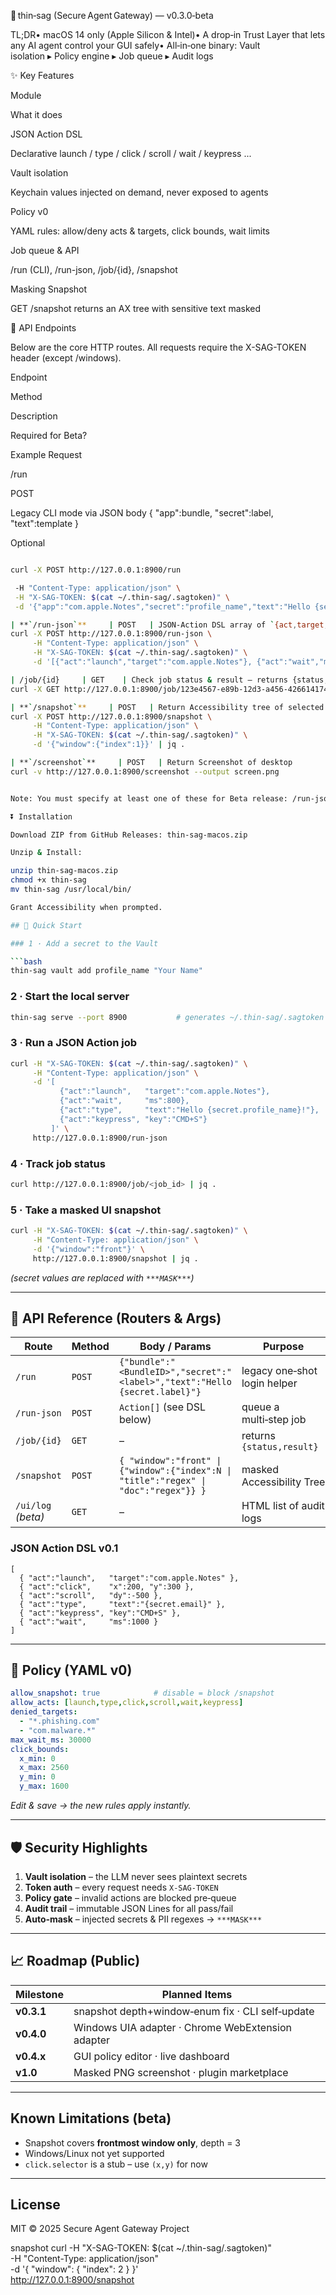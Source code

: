🚪 thin‑sag (Secure Agent Gateway) — v0.3.0‑beta

TL;DR• macOS 14 only (Apple Silicon & Intel)• A drop‑in Trust Layer that lets any AI agent control your GUI safely• All‑in‑one binary: Vault isolation ▸ Policy engine ▸ Job queue ▸ Audit logs

✨ Key Features

Module

What it does

JSON Action DSL

Declarative launch / type / click / scroll / wait / keypress ...

Vault isolation

Keychain values injected on demand, never exposed to agents

Policy v0

YAML rules: allow/deny acts & targets, click bounds, wait limits

Job queue & API

/run (CLI), /run-json, /job/{id}, /snapshot

Masking Snapshot

GET /snapshot returns an AX tree with sensitive text masked

📡 API Endpoints

Below are the core HTTP routes. All requests require the X-SAG-TOKEN header (except /windows).

Endpoint

Method

Description

Required for Beta?

Example Request

/run

POST

Legacy CLI mode via JSON body { "app":bundle, "secret":label, "text":template }

Optional

```bash

curl -X POST http://127.0.0.1:8900/run 

 -H "Content-Type: application/json" \
 -H "X-SAG-TOKEN: $(cat ~/.thin-sag/.sagtoken)" \
 -d '{"app":"com.apple.Notes","secret":"profile_name","text":"Hello {secret}!"}'

| **`/run-json`**     | POST   | JSON‑Action DSL array of `{act,target,text,ms,key,...}`  | ✅                 | ```bash
curl -X POST http://127.0.0.1:8900/run-json \
     -H "Content-Type: application/json" \
     -H "X-SAG-TOKEN: $(cat ~/.thin-sag/.sagtoken)" \
     -d '[{"act":"launch","target":"com.apple.Notes"}, {"act":"wait","ms":800}, {"act":"type","text":"Hello {secret.profile_name}!"}]'

| /job/{id}     | GET    | Check job status & result – returns {status, result}    | ✅                 | ```bash
curl -X GET http://127.0.0.1:8900/job/123e4567-e89b-12d3-a456-426614174000 -H "X-SAG-TOKEN: $(cat ~/.thin-sag/.sagtoken)" | jq .

| **`/snapshot`**     | POST   | Return Accessibility tree of selected window              | ✅                 | ```bash
curl -X POST http://127.0.0.1:8900/snapshot \
     -H "Content-Type: application/json" \
     -H "X-SAG-TOKEN: $(cat ~/.thin-sag/.sagtoken)" \
     -d '{"window":{"index":1}}' | jq .

| **`/screenshot`**     | POST   | Return Screenshot of desktop             | ✅                 | ```bash
curl -v http://127.0.0.1:8900/screenshot --output screen.png


Note: You must specify at least one of these for Beta release: /run-json, /job/{id}, /snapshot. The /run CLI route remains for backward compatibility.

⏬ Installation

Download ZIP from GitHub Releases: thin-sag-macos.zip

Unzip & Install:

unzip thin-sag-macos.zip
chmod +x thin-sag
mv thin-sag /usr/local/bin/

Grant Accessibility when prompted.

## 🚀 Quick Start

### 1 · Add a secret to the Vault

```bash
thin-sag vault add profile_name "Your Name"
```

### 2 · Start the local server

```bash
thin-sag serve --port 8900           # generates ~/.thin-sag/.sagtoken
```

### 3 · Run a **JSON Action** job

```bash
curl -H "X-SAG-TOKEN: $(cat ~/.thin-sag/.sagtoken)" \
     -H "Content-Type: application/json" \
     -d '[
           {"act":"launch",   "target":"com.apple.Notes"},
           {"act":"wait",     "ms":800},
           {"act":"type",     "text":"Hello {secret.profile_name}!"},
           {"act":"keypress", "key":"CMD+S"}
         ]' \
     http://127.0.0.1:8900/run-json
```

### 4 · Track job status

```bash
curl http://127.0.0.1:8900/job/<job_id> | jq .
```

### 5 · Take a masked UI snapshot

```bash
curl -H "X-SAG-TOKEN: $(cat ~/.thin-sag/.sagtoken)" \
     -H "Content-Type: application/json" \
     -d '{"window":"front"}' \
     http://127.0.0.1:8900/snapshot | jq .
```

*(secret values are replaced with `***MASK***`)*

---

## 📡 API Reference (Routers & Args)

| Route              | Method | Body / Params                                                                        | Purpose                      |
| ------------------ | ------ | ------------------------------------------------------------------------------------ | ---------------------------- |
| `/run`             | `POST` | `{"bundle":"<BundleID>","secret":"<label>","text":"Hello {secret.label}"}`           | legacy one‑shot login helper |
| `/run-json`        | `POST` | `Action[]` (see DSL below)                                                           | queue a multi‑step job       |
| `/job/{id}`        | `GET`  | –                                                                                    | returns `{status,result}`    |
| `/snapshot`        | `POST` | `{ "window":"front" \| {"window":{"index":N \| "title":"regex" \| "doc":"regex"}} }` | masked Accessibility Tree    |
| `/ui/log` *(beta)* | `GET`  | –                                                                                    | HTML list of audit logs      |

### JSON Action DSL v0.1

```jsonc
[
  { "act":"launch",   "target":"com.apple.Notes" },
  { "act":"click",    "x":200, "y":300 },
  { "act":"scroll",   "dy":-500 },
  { "act":"type",     "text":"{secret.email}" },
  { "act":"keypress", "key":"CMD+S" },
  { "act":"wait",     "ms":1000 }
]
```

---

## 🔧 Policy (YAML v0)

```yaml
allow_snapshot: true            # disable = block /snapshot
allow_acts: [launch,type,click,scroll,wait,keypress]
denied_targets:
  - "*.phishing.com"
  - "com.malware.*"
max_wait_ms: 30000
click_bounds:
  x_min: 0
  x_max: 2560
  y_min: 0
  y_max: 1600
```

*Edit & save → the new rules apply instantly.*

---

## 🛡️ Security Highlights

1. **Vault isolation** – the LLM never sees plaintext secrets
2. **Token auth** – every request needs `X-SAG-TOKEN`
3. **Policy gate** – invalid actions are blocked pre‑queue
4. **Audit trail** – immutable JSON Lines for all pass/fail
5. **Auto‑mask** – injected secrets & PII regexes → `***MASK***`

---

## 📈 Roadmap (Public)

| Milestone  | Planned Items                                     |
| ---------- | ------------------------------------------------- |
| **v0.3.1** | snapshot depth+window‑enum fix · CLI self‑update  |
| **v0.4.0** | Windows UIA adapter · Chrome WebExtension adapter |
| **v0.4.x** | GUI policy editor · live dashboard                |
| **v1.0**   | Masked PNG screenshot · plugin marketplace        |

---

## Known Limitations (beta)

* Snapshot covers **frontmost window only**, depth = 3
* Windows/Linux not yet supported
* `click.selector` is a stub – use `(x,y)` for now

---

## License

MIT © 2025 Secure Agent Gateway Project

snapshot
curl -H "X-SAG-TOKEN: $(cat ~/.thin-sag/.sagtoken)" \
     -H "Content-Type: application/json" \
     -d '{ "window": { "index": 2 } }' \
     http://127.0.0.1:8900/snapshot

